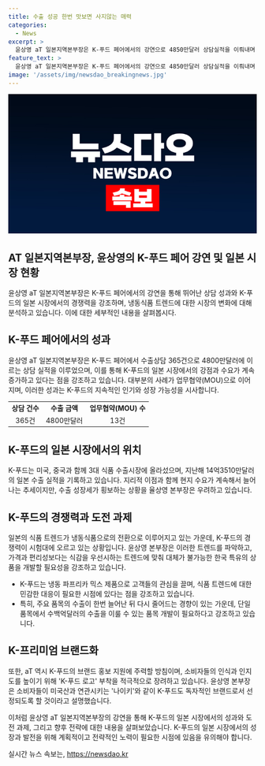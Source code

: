 ```yaml
---
title: 수출 성공 한번 맛보면 사지않는 매력
categories:
  - News
excerpt: >
  윤상영 aT 일본지역본부장은 K-푸드 페어에서의 강연으로 4850만달러 상담실적을 이뤄내며 한국 식품의 일본 시장 성과를 이야기했다. 일본에서의 K-푸드 열풍은 계속되고 있으나, 냉동식품 트렌드 변화로 경쟁력이 시험을 받고 있다. 윤 본부장은 현지에서 고유의 상품을 개발하고 K-푸드 로고를 활용하여 브랜드화에 힘을 쏟을 것을 강조했다. 하지만 최근 몇 년간 수출이 정체되고 있어 단일 품목에서 수백억달러의 수출을 이끌어낼 필요성을 강조했다.
feature_text: >
  윤상영 aT 일본지역본부장은 K-푸드 페어에서의 강연으로 4850만달러 상담실적을 이뤄내며 한국 식품의 일본 시장 성과를 이야기했다. 일본에서의 K-푸드 열풍은 계속되고 있으나, 냉동식품 트렌드 변화로 경쟁력이 시험을 받고 있다. 윤 본부장은 현지에서 고유의 상품을 개발하고 K-푸드 로고를 활용하여 브랜드화에 힘을 쏟을 것을 강조했다. 하지만 최근 몇 년간 수출이 정체되고 있어 단일 품목에서 수백억달러의 수출을 이끌어낼 필요성을 강조했다.
image: '/assets/img/newsdao_breakingnews.jpg'
---
```


<p><img src="/assets/img/newsdao_breakingnews.jpg" alt="ontimetimes 속보" /></p>

<h2>AT 일본지역본부장, 윤상영의 K-푸드 페어 강연 및 일본 시장 현황</h2>

<p data-ke-size="size16">윤상영 aT 일본지역본부장은 K-푸드 페어에서의 강연을 통해 뛰어난 상담 성과와 K-푸드의 일본 시장에서의 경쟁력을 강조하며, 냉동식품 트렌드에 대한 시장의 변화에 대해 분석하고 있습니다. 이에 대한 세부적인 내용을 살펴봅시다.</p>

<h2 data-ke-size="size26">K-푸드 페어에서의 성과</h2>

<p data-ke-size="size16">윤상영 aT 일본지역본부장은 K-푸드 페어에서 수출상담 365건으로 4800만달러에 이르는 상담 실적을 이루었으며, 이를 통해 K-푸드의 일본 시장에서의 강점과 수요가 계속 증가하고 있다는 점을 강조하고 있습니다. 대부분의 사례가 업무협약(MOU)으로 이어지며, 이러한 성과는 K-푸드의 지속적인 인기와 성장 가능성을 시사합니다.</p>

<table>
    <tr>
        <td style="text-align: center; height: 17px;"><b>상담 건수</b></td>
        <td style="text-align: center; height: 17px;"><b>수출 금액</b></td>
        <td style="text-align: center; height: 17px;"><b>업무협약(MOU) 수</b></td>
    </tr>
    <tr>
        <td style="text-align: center; height: 17px;">365건</td>
        <td style="text-align: center; height: 17px;">4800만달러</td>
        <td style="text-align: center; height: 17px;">13건</td>
    </tr>
</table>

<h2 data-ke-size="size26">K-푸드의 일본 시장에서의 위치</h2>

<p data-ke-size="size16">K-푸드는 미국, 중국과 함께 3대 식품 수출시장에 올라섰으며, 지난해 14억3510만달러의 일본 수출 실적을 기록하고 있습니다. 지리적 이점과 함께 현지 수요가 계속해서 늘어나는 추세이지만, 수출 성장세가 횡보하는 상황을 율상영 본부장은 우려하고 있습니다.</p>

<h2 data-ke-size="size26">K-푸드의 경쟁력과 도전 과제</h2>

<p data-ke-size="size16">일본의 식품 트렌드가 냉동식품으로의 전환으로 이루어지고 있는 가운데, K-푸드의 경쟁력이 시험대에 오르고 있는 상황입니다. 윤상영 본부장은 이러한 트렌드를 파악하고, 가격과 편리성보다는 식감을 우선시하는 트렌드에 맞춰 대체가 불가능한 한국 특유의 상품을 개발할 필요성을 강조하고 있습니다.</p>

<ul>
    <li>K-푸드는 냉동 파프리카 믹스 제품으로 고객들의 관심을 끌며, 식품 트렌드에 대한 민감한 대응이 필요한 시점에 있다는 점을 강조하고 있습니다.</li>
    <li>특히, 주요 품목의 수출이 한번 늘어난 뒤 다시 줄어드는 경향이 있는 가운데, 단일 품목에서 수백억달러의 수출을 이룰 수 있는 품목 개발이 필요하다고 강조하고 있습니다.</li>
</ul>

<h2 data-ke-size="size26">K-프리미엄 브랜드화</h2>

<p data-ke-size="size16">또한, aT 역시 K-푸드의 브랜드 홍보 지원에 주력할 방침이며, 소비자들의 인식과 인지도를 높이기 위해 'K-푸드 로고' 부착을 적극적으로 장려하고 있습니다. 윤상영 본부장은 소비자들이 미국산과 연관시키는 '나이키'와 같이 K-푸드도 독자적인 브랜드로서 선정되도록 할 것이라고 설명했습니다.</p>

<p data-ke-size="size16">이처럼 윤상영 aT 일본지역본부장의 강연을 통해 K-푸드의 일본 시장에서의 성과와 도전 과제, 그리고 향후 전략에 대한 내용을 살펴보았습니다. K-푸드의 일본 시장에서의 성장과 발전을 위해 계획적이고 전략적인 노력이 필요한 시점에 있음을 유의해야 합니다.</p>
실시간 뉴스 속보는, <a href="https://newsdao.kr" rel="dofollow">https://newsdao.kr</a>


